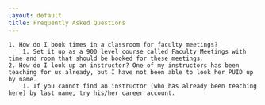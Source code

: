 ```yaml
---
layout: default
title: Frequently Asked Questions
---
```



	1. How do I book times in a classroom for faculty meetings?
		1. Set it up as a 900 level course called Faculty Meetings with time and room that should be booked for these meetings.
	2. How do I look up an instructor? One of my instructors has been teaching for us already, but I have not been able to look her PUID up by name.
		1. If you cannot find an instructor (who has already been teaching here) by last name, try his/her career account.
